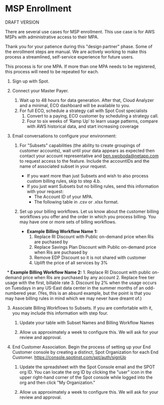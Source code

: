 # MSP Enrollment

DRAFT VERSION

There are several use cases for MSP enrollment. This use case is for AWS MSPs with administrative access to their MPA.  

Thank you for your patience during this "design partner" phase. Some of the enrollment steps are manual. We are actively working to make this process a streamlined, self-service experience for future users.  

This process is for one MPA. If more than one MPA needs to be registered, this process will need to be repeated for each.
1. Sign up with Spot.  
2. Connect your Master Payer.
   1. Wait up to 48 hours for data generation. After that, Cloud Analyzer and a minimal, ECO dashboard will be available to you.
   2. For full ECO, schedule a strategy call with Spot Cost specialists
      1. Convert to a paying, ECO customer by scheduling a strategy call.
      2. Four to six weeks of ‘Ramp Up’ to learn usage patterns, compare with AWS historical data, and start increasing coverage

3. Email conversations to configure your environment:
   1. For "Subsets" capabilities (the ability to create groupings of customer accounts), wait until your data appears as expected then contact your account representative and ben.swoboda@netapp.com to request access to the feature. Include the accountIDs and the name of associated subset in your request.
      * If you want more than just Subsets and wish to also process custom billing rules, skip to step 4.b.
      * If you just want Subsets but no billing rules, send this information with your request:
        * The Account ID of your MPA.
        * The following table in .csv or .xlsx format. 



   2. Set up your billing workflows. Let us know about the customer billing workflows you offer and the order in which you process billing. You may have one or more sets of billing workflows.  

      * **Example Billing Workflow Name 1:**
        1. Replace RI Discount with Public on-demand price when Ris are puchased by <accountID>
        2. Replace Savings Plan Discount  with Public on-demand price when Ris are puchased by <accountID>
        3. Remove EDP Discount so it is not shared with customer
        4. Uplift the price of all services by 3%

      * **Example Billing Workflow Name 2:**
        1. Replace RI Discount with public on-demand price when Ris are purchased by any account
        2. Replace free tier usage with the first, billable rate
        3. Discount <serviceName> by 2% when the usage occurs on Tuesdays in any US-East data center in the summer months of an odd-numbered year.  (Yes, this is an absurd example, but the point is that you may have billing rules in mind which we may never have dreamt of.)  

   3. Associate Billing Workflows to Subsets. If you are comfortable with it, you may include this information with step four.  
      1. Update your table with Subset Names and Billing Workflow Names 



      2. Allow us approximately a week to configure this. We will ask for your review and approval.  

   4. End Customer Association. Begin the process of setting up your End Customer console by creating a distinct, Spot Organization for each End Customer. https://console.spotinst.com/spt/auth/signUp
      1. Update the spreadsheet with the Spot Console email and the SPOT org ID. You can locate the org ID by clicking the "user" icon in the upper right-hand corner of the Spot console while logged into the org and then click "My Organization."



      2. Allow us approximately a week to configure this. We will ask for your review and approval.
